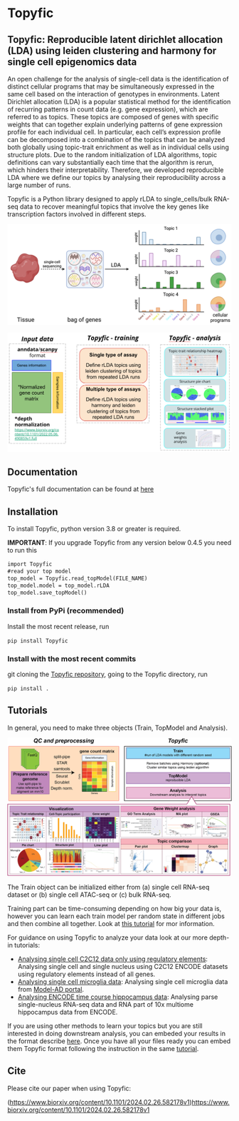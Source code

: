 # Topyfic

## Topyfic: Reproducible latent dirichlet allocation (LDA) using leiden clustering and harmony for single cell epigenomics data

An open challenge for the analysis of single-cell data is the identification of distinct cellular programs that may be simultaneously expressed in the same cell based on the interaction of genotypes in environments. Latent Dirichlet allocation (LDA) is a popular statistical method for the identification of recurring patterns in count data (e.g. gene expression), which are referred to as topics. These topics are composed of genes with specific weights that can together explain underlying patterns of gene expression profile for each individual cell. In particular, each cell’s expression profile can be decomposed into a combination of the topics that can be analyzed both globally using topic-trait enrichment as well as in individual cells using structure plots. Due to the random initialization of LDA algorithms, topic definitions can vary substantially each time that the algorithm is rerun, which hinders their interpretability. Therefore, we developed reproducible LDA where we define our topics by analysing their reproducibility across a large number of runs.

Topyfic is a Python library designed to apply rLDA to single_cells/bulk RNA-seq data to recover meaningful topics that involve the key genes like transcription factors involved in different steps.

![LDA overview](docs/TopicModels.png)

![Topyfic overview](docs/Topyfic.png)

## Documentation
Topyfic's full documentation can be found at [here](https://mortazavilab.github.io/Topyfic/html/index.html)

## Installation

To install Topyfic, python version 3.8 or greater is required.

**IMPORTANT**: If you upgrade Topyfic from any version below 0.4.5 you need to run this

```
import Topyfic
#read your top model
top_model = Topyfic.read_topModel(FILE_NAME)
top_model.model = top_model.rLDA
top_model.save_topModel()
```

### Install from PyPi (recommended)
Install the most recent release, run

`pip install Topyfic`

### Install with the most recent commits
git cloning the [Topyfic repository](https://github.com/mortazavilab/Topyfic), going to the Topyfic directory, run

`pip install .`

## Tutorials

In general, you need to make three objects (Train, TopModel and Analysis). 

![Topyfic workflow](docs/Topyfic_workflow.png)

The Train object can be initialized either from (a) single cell RNA-seq dataset or (b) single cell ATAC-seq or (c) bulk RNA-seq.

Training part can be time-consuming depending on how big your data is, however you can learn each train model per random state in different jobs and then combine all together. Look at [this tutorial](tutorials/make_train_object.ipynb) for mor information.

For guidance on using Topyfic to analyze your data look at our more depth-in tutorials:

- [Analysing single cell C2C12 data only using regulatory elements](tutorials/C2C12_TFs_mirhgs_chromreg/C2C12.ipynb): Analysing single cell and single nucleus using C2C12 ENCODE datasets using regulatory elements instead of all genes.
- [Analysing single cell microglia data](tutorials/microglia_all_genes/microglia.ipynb): Analysing single cell microglia data from [Model-AD portal](https://www.model-ad.org/).
- [Analysing ENCODE time course hippocampus data](tutorials/ENCODE_Hipp_parse_10x/analysing.ipynb): Analysing parse single-nucleus RNA-seq data and RNA part of 10x multiome hippocampus data from ENCODE.


If you are using other methods to learn your topics but you are still interested in doing downstream analysis, you can embeded your results in the format describe [here](tutorials/topic_modeling_model.md). Once you have all your files ready you can embed them Topyfic format following the instruction in the same [tutorial](tutorials/topic_modeling_model.md).

## Cite

Please cite our paper when using Topyfic:

(https://www.biorxiv.org/content/10.1101/2024.02.26.582178v1)https://www.biorxiv.org/content/10.1101/2024.02.26.582178v1

